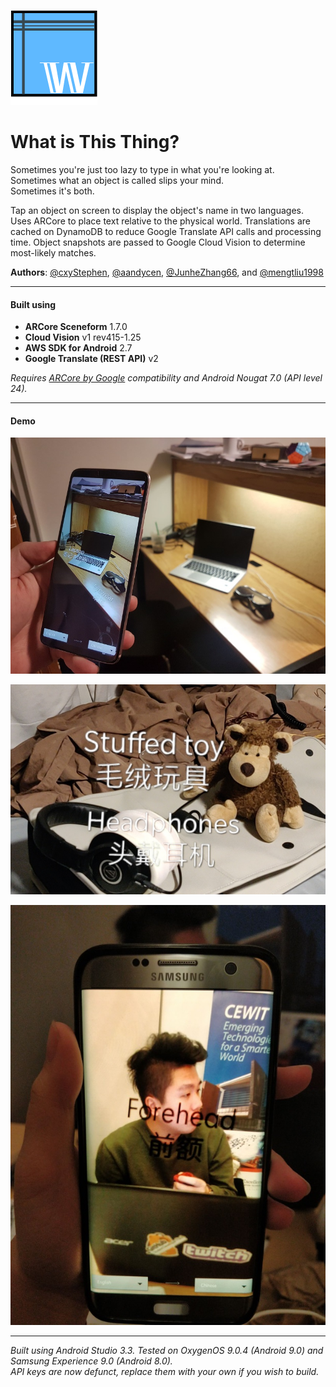 ![](/app/src/main/res/drawable-xxhdpi/logo2.png)

What is This Thing?
==================
Sometimes you're just too lazy to type in what you're looking at.\
Sometimes what an object is called slips your mind.\
Sometimes it's both.

Tap an object on screen to display the object's name in two languages. Uses ARCore to place text relative to the physical world. Translations are cached on DynamoDB to reduce Google Translate API calls and processing time. Object snapshots are passed to Google Cloud Vision to determine most-likely matches.

**Authors**: [@cxyStephen](https://github.com/cyxStephen), [@aandycen](https://github.com/aandycen), [@JunheZhang66](https://github.com/junhezhang66), and [@mengtliu1998](https://github.com/mengtliu1998)

* * *
#### Built using
* **ARCore Sceneform** 1.7.0
* **Cloud Vision** v1 rev415-1.25
* **AWS SDK for Android** 2.7
* **Google Translate (REST API)** v2

*Requires [ARCore by Google](https://developers.google.com/ar/discover/supported-devices) compatibility and Android Nougat 7.0 (API level 24).*

* * *
#### Demo

![](wittdemo1.jpg)


![](wittdemo2.jpg)


![](wittdemo3.jpg)



* * *
*Built using Android Studio 3.3. Tested on OxygenOS 9.0.4 (Android 9.0) and Samsung Experience 9.0 (Android 8.0).* \
*API keys are now defunct, replace them with your own if you wish to build.*
